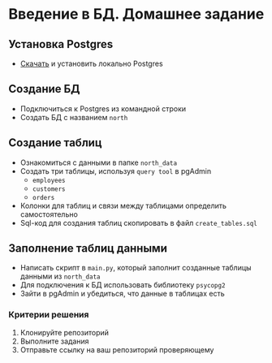 # Введение в БД. Домашнее задание

## Установка Postgres

- [Скачать](https://www.postgresql.org/download/) и установить локально Postgres

## Создание БД

- Подключиться к Postgres из командной строки
- Создать БД с названием `north`

## Создание таблиц

- Ознакомиться с данными в папке `north_data`
- Создать три таблицы, используя `query tool` в pgAdmin
    - `employees`
    - `customers`
    - `orders`
- Колонки для таблиц и связи между таблицами определить самостоятельно
- Sql-код для создания таблиц скопировать в файл `create_tables.sql`

## Заполнение таблиц данными

- Написать скрипт в `main.py`, который заполнит созданные таблицы данными из `north_data`
- Для подключения к БД использовать библиотеку `psycopg2`
- Зайти в pgAdmin и убедиться, что данные в таблицах есть

### Критерии решения
1. Клонируйте репозиторий
2. Выполните задания
3. Отправьте ссылку на ваш репозиторий проверяющему